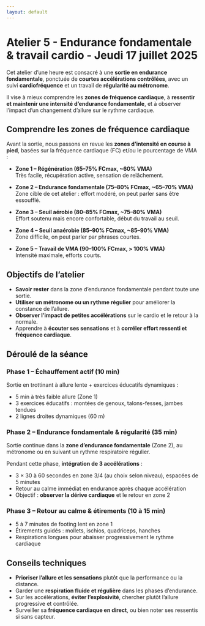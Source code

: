 ```yaml
---
layout: default
---
```


# Atelier 5 - Endurance fondamentale & travail cardio - Jeudi 17 juillet 2025

Cet atelier d’une heure est consacré à une **sortie en endurance fondamentale**,
ponctuée de **courtes accélérations contrôlées**, avec un suivi
**cardiofréquence** et un travail de **régularité au métronome**.

Il vise à mieux comprendre les **zones de fréquence cardiaque**, à **ressentir
et maintenir une intensité d’endurance fondamentale**, et à observer l’impact
d’un changement d’allure sur le rythme cardiaque.

## Comprendre les zones de fréquence cardiaque

Avant la sortie, nous passons en revue les **zones d’intensité en course à
pied**, basées sur la fréquence cardiaque (FC) et/ou le pourcentage de VMA :

- **Zone 1 – Régénération (65–75% FCmax, ~60% VMA)**  
  Très facile, récupération active, sensation de relâchement.

- **Zone 2 – Endurance fondamentale (75–80% FCmax, ~65–70% VMA)**  
  Zone cible de cet atelier : effort modéré, on peut parler sans être essoufflé.

- **Zone 3 – Seuil aérobie (80–85% FCmax, ~75–80% VMA)**  
  Effort soutenu mais encore confortable, début du travail au seuil.

- **Zone 4 – Seuil anaérobie (85–90% FCmax, ~85–90% VMA)**  
  Zone difficile, on peut parler par phrases courtes.

- **Zone 5 – Travail de VMA (90–100% FCmax, > 100% VMA)**  
  Intensité maximale, efforts courts.

## Objectifs de l’atelier

- **Savoir rester** dans la zone d’endurance fondamentale pendant toute une sortie.
- **Utiliser un métronome ou un rythme régulier** pour améliorer la constance de l’allure.
- **Observer l’impact de petites accélérations** sur le cardio et le retour à la normale.
- Apprendre à **écouter ses sensations** et à **corréler effort ressenti et fréquence cardiaque**.

## Déroulé de la séance

### Phase 1 – Échauffement actif (10 min)

Sortie en trottinant à allure lente + exercices éducatifs dynamiques :

- 5 min à très faible allure (Zone 1)
- 3 exercices éducatifs : montées de genoux, talons-fesses, jambes tendues
- 2 lignes droites dynamiques (60 m)

### Phase 2 – Endurance fondamentale & régularité (35 min)

Sortie continue dans la **zone d’endurance fondamentale** (Zone 2), au métronome
ou en suivant un rythme respiratoire régulier.

Pendant cette phase, **intégration de 3 accélérations** :

- 3 × 30 à 60 secondes en zone 3/4 (au choix selon niveau), espacées de 5 minutes
- Retour au calme immédiat en endurance après chaque accélération
- Objectif : **observer la dérive cardiaque** et le retour en zone 2

### Phase 3 – Retour au calme & étirements (10 à 15 min)

- 5 à 7 minutes de footing lent en zone 1
- Étirements guidés : mollets, ischios, quadriceps, hanches
- Respirations longues pour abaisser progressivement le rythme cardiaque

## Conseils techniques

- **Prioriser l’allure et les sensations** plutôt que la performance ou la distance.
- Garder une **respiration fluide et régulière** dans les phases d’endurance.
- Sur les accélérations, **éviter l’explosivité**, chercher plutôt l’allure progressive et contrôlée.
- Surveiller sa **fréquence cardiaque en direct**, ou bien noter ses ressentis si sans capteur.

